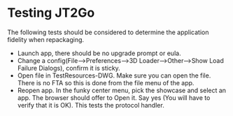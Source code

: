 # Testing JT2Go

The following tests should be considered to determine the application fidelity when repackaging.

* Launch app, there should be no upgrade prompt or eula.
* Change a config(File-->Preferences-->3D Loader-->Other-->Show Load Failure Dialogs), confirm it is sticky.
* Open file in TestResources-DWG. Make sure you can open the file. There is no FTA so this is done from the file menu of the app.
* Reopen app. In the funky center menu, pick the showcase and select an app.  The browser should offer to Open it.  Say yes (You will have to verify that it is OK).  This tests the protocol handler.